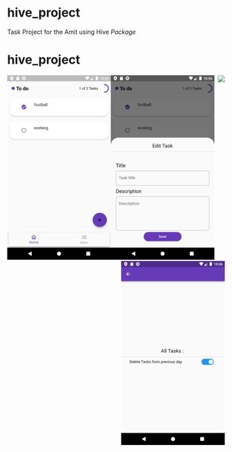 # hive_project

Task Project for the Amit using Hive *Package*   

# hive_project
<img style="float: right;" src="whatever.jpg">

<img style="float: left;" src= "https://raw.githubusercontent.com/NovairMikhail14/hive_project/master/asset_markdown/HomePage.png" width="240">
<img style="float: center;" src= "https://raw.githubusercontent.com/NovairMikhail14/hive_project/master/asset_markdown/Edit.png" width="240">
<img style="float: right;" src= "https://raw.githubusercontent.com/NovairMikhail14/hive_project/master/asset_markdown/Sitting.png" width="240">
